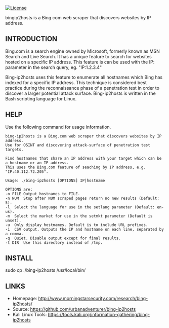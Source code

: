 [![License](https://img.shields.io/badge/license-GPLv2-green.svg)](https://raw.githubusercontent.com/urbanadventurer/whatweb/master/LICENSE)

bingip2hosts is a Bing.com web scraper that discovers websites by IP address.

INTRODUCTION
------------
Bing.com is a search engine owned by Microsoft, formerly known as MSN Search and Live Search. It has a unique feature to search for websites hosted on a specific IP address. This feature is can be used with the IP: parameter in the search query, eg. "IP:1.2.3.4"

Bing-ip2hosts uses this feature to enumerate all hostnames which Bing has indexed for a specific IP address. This technique is considered best practice during the reconnaissance phase of a penetration test in order to discover a larger potential attack surface. Bing-ip2hosts is written in the Bash scripting language for Linux.

HELP
-------
Use the following command for usage information.

```
bing-ip2hosts is a Bing.com web scraper that discovers websites by IP address.
Use for OSINT and discovering attack-surface of penetration test targets.

Find hostnames that share an IP address with your target which can be a hostname or an IP address.
This uses the Bing.com feature of seaching by IP address, e.g. "IP:40.112.72.205".

Usage: ./bing-ip2hosts [OPTIONS] IP|hostname

OPTIONS are:
-o FILE	Output hostnames to FILE.
-n NUM	Stop after NUM scraped pages return no new results (Default: 5).
-l	Select the language for use in the setlang parameter (Default: en-us).
-m	Select the market for use in the setmkt parameter (Default is unset).
-u	Only display hostnames. Default is to include URL prefixes.
-i	CSV output. Outputs the IP and hostname on each line, separated by a comma.
-q	Quiet. Disable output except for final results.
-t DIR	Use this directory instead of /tmp.
```

INSTALL
-------
sudo cp ./bing-ip2hosts /usr/local/bin/


LINKS
-----
- Homepage: http://www.morningstarsecurity.com/research/bing-ip2hosts/
- Source: https://github.com/urbanadventurer/bing-ip2hosts
- Kali Linux Tools: https://tools.kali.org/information-gathering/bing-ip2hosts
